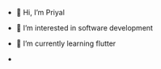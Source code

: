 - 👋 Hi, I’m Priyal
- 👀 I’m interested in software development
- 🌱 I’m currently learning flutter

- 

<!---
priyalsharma28/priyalsharma28 is a ✨ special ✨ repository because its `README.md` (this file) appears on your GitHub profile.
You can click the Preview link to take a look at your changes.
--->
